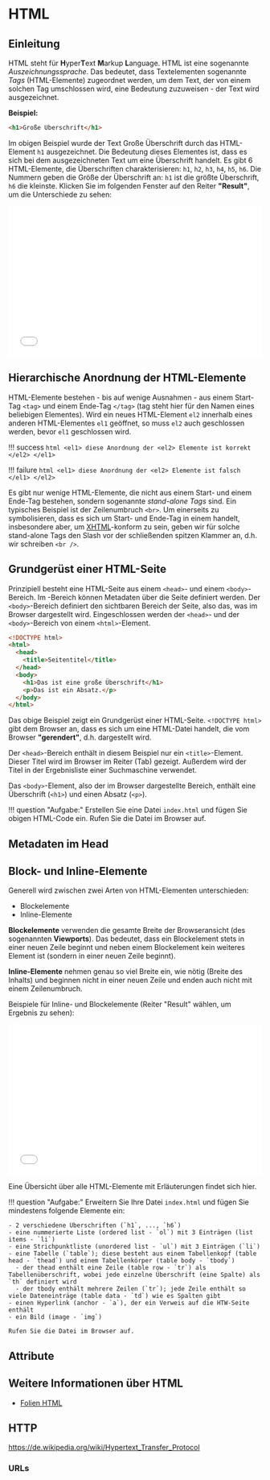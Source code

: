 # HTML

## Einleitung

HTML steht für <b>H</b>yper<b>T</b>ext <b>M</b>arkup <b>L</b>anguage. HTML ist eine sogenannte *Auszeichnungssprache*. Das bedeutet, dass Textelementen sogenannte *Tags* (HTML-Elemente) zugeordnet werden, um dem Text, der von einem solchen Tag umschlossen wird, eine Bedeutung zuzuweisen - der Text wird ausgezeichnet.

**Beispiel:**

``` HTML
<h1>Große Überschrift</h1>
```

Im obigen Beispiel wurde der Text Große Überschrift durch das HTML-Element `h1` ausgezeichnet. Die Bedeutung dieses Elementes ist, dass es sich bei dem ausgezeichneten Text um eine Überschrift handelt. Es gibt 6 HTML-Elemente, die Überschriften charakterisieren: `h1`, `h2`, `h3`, `h4`, `h5`, `h6`. Die Nummern geben die Größe der Überschrift an: `h1` ist die größte Überschrift, `h6` die kleinste. Klicken Sie im folgenden Fenster auf den Reiter **"Result"**, um die Unterschiede zu sehen:

<iframe width="100%" height="300" src="//jsfiddle.net/jfreiheit/fze5kd0L/2/embedded/html,css,result/" allowfullscreen="allowfullscreen" allowpaymentrequest="" frameborder="0"></iframe>


## Hierarchische Anordnung der HTML-Elemente

HTML-Elemente bestehen - bis auf wenige Ausnahmen - aus einem Start-Tag `<tag>` und einem Ende-Tag `</tag>` (tag steht hier für den Namen eines beliebigen Elementes). Wird ein neues HTML-Element `el2` innerhalb eines anderen HTML-Elementes `el1` geöffnet, so muss `el2` auch geschlossen werden, bevor `el1` geschlossen wird.  

!!! success
    ```html
    <el1> diese Anordnung der
        <el2>
              Elemente ist korrekt
        </el2>
    </el1>
    ```

!!! failure
    ```html
    <el1> diese Anordnung der
        <el2>
               Elemente ist falsch
    </el1>
       </el2>
    ```

Es gibt nur wenige HTML-Elemente, die nicht aus einem Start- und einem Ende-Tag bestehen, sondern sogenannte *stand-alone Tags* sind. Ein typisches Beispiel ist der Zeilenumbruch `<br>`. Um einerseits zu symbolisieren, dass es sich um Start- und Ende-Tag in einem handelt, insbesondere aber, um [XHTML](https://de.wikipedia.org/wiki/Extensible_Hypertext_Markup_Language)-konform zu sein, geben wir für solche stand-alone Tags den Slash vor der schließenden spitzen Klammer an, d.h. wir schreiben `<br />`.

## Grundgerüst einer HTML-Seite

Prinzipiell besteht eine HTML-Seite aus einem `<head>`- und einem `<body>`-Bereich. Im <head>-Bereich können Metadaten über die Seite definiert werden. Der `<body>`-Bereich definiert den sichtbaren Bereich der Seite, also das, was im Browser dargestellt wird. Eingeschlossen werden der `<head>`- und der `<body>`-Bereich von einem `<html>`-Element.

```html
<!DOCTYPE html>
<html>
  <head>
    <title>Seitentitel</title>
  </head>
  <body>
    <h1>Das ist eine große Überschrift</h1>
    <p>Das ist ein Absatz.</p>
  </body>
</html>
```


Das obige Beispiel zeigt ein Grundgerüst einer HTML-Seite. `<!DOCTYPE html>` gibt dem Browser an, dass es sich um eine HTML-Datei handelt, die vom Browser **"gerendert"**, d.h. dargestellt wird.

Der `<head>`-Bereich enthält in diesem Beispiel nur ein `<title>`-Element. Dieser Titel wird im Browser im Reiter (Tab) gezeigt. Außerdem wird der Titel in der Ergebnisliste einer Suchmaschine verwendet.

Das `<body>`-Element, also der im Browser dargestellte Bereich, enthält eine Überschrift (`<h1>`) und einen Absatz (`<p>`).

!!! question "Aufgabe:"
    Erstellen Sie eine Datei ```index.html``` und fügen Sie obigen HTML-Code ein. Rufen Sie die Datei im Browser auf.


## Metadaten im Head


## Block- und Inline-Elemente

Generell wird zwischen zwei Arten von HTML-Elementen unterschieden:

- Blockelemente
- Inline-Elemente

**Blockelemente** verwenden die gesamte Breite der Browseransicht (des sogenannten **Viewports**). Das bedeutet, dass ein Blockelement stets in einer neuen Zeile beginnt und neben einem Blockelement kein weiteres Element ist (sondern in einer neuen Zeile beginnt).

**Inline-Elemente** nehmen genau so viel Breite ein, wie nötig (Breite des Inhalts) und beginnen nicht in einer neuen Zeile und enden auch nicht mit einem Zeilenumbruch.

Beispiele für Inline- und Blockelemente (Reiter "Result" wählen, um Ergebnis zu sehen):

<iframe width="100%" height="300" src="//jsfiddle.net/jfreiheit/fze5kd0L/4/embedded/html,css,result/" allowfullscreen="allowfullscreen" allowpaymentrequest="" frameborder="0"></iframe>

Eine Übersicht über alle HTML-Elemente mit Erläuterungen findet sich hier.

!!! question "Aufgabe:"
    Erweitern Sie Ihre Datei ```index.html``` und fügen Sie mindestens folgende Elemente ein:

    - 2 verschiedene Überschriften (`h1`, ..., `h6`)
    - eine nummerierte Liste (ordered list - `ol`) mit 3 Einträgen (list items - `li`)
    - eine Strichpunktliste (unordered list - `ul`) mit 3 Einträgen (`li`)
    - eine Tabelle (`table`); diese besteht aus einem Tabellenkopf (table head - `thead`) und einem Tabellenkörper (table body - `tbody`)
      - der thead enthält eine Zeile (table row - `tr`) als Tabellenüberschrift, wobei jede einzelne Überschrift (eine Spalte) als `th` definiert wird
      - der tbody enthält mehrere Zeilen (`tr`); jede Zeile enthält so viele Dateneinträge (table data - `td`) wie es Spalten gibt
    - einen Hyperlink (anchor - `a`), der ein Verweis auf die HTW-Seite enthält
    - ein Bild (image - `img`)

    Rufen Sie die Datei im Browser auf.

## Attribute

## Weitere Informationen über HTML

- [Folien HTML](./files/01_WT_HTML.pdf)

## HTTP

https://de.wikipedia.org/wiki/Hypertext_Transfer_Protocol

### URLs

